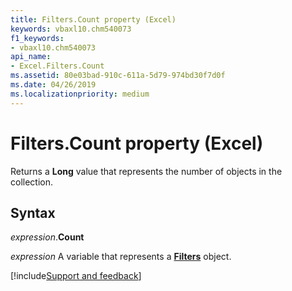 ```yaml
---
title: Filters.Count property (Excel)
keywords: vbaxl10.chm540073
f1_keywords:
- vbaxl10.chm540073
api_name:
- Excel.Filters.Count
ms.assetid: 80e03bad-910c-611a-5d79-974bd30f7d0f
ms.date: 04/26/2019
ms.localizationpriority: medium
---
```



# Filters.Count property (Excel)

Returns a **Long** value that represents the number of objects in the collection.


## Syntax

_expression_.**Count**

_expression_ A variable that represents a **[Filters](Excel.Filters.md)** object.




[!include[Support and feedback](~/includes/feedback-boilerplate.md)]